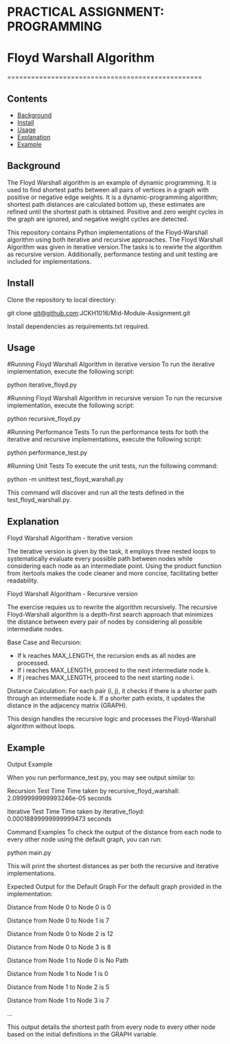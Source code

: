 # PRACTICAL ASSIGNMENT: PROGRAMMING
# Floyd Warshall Algorithm
=================================================

## Contents

- [Background](#background)
- [Install](#install)
- [Usage](#usage)
- [Explanation](#explanation)
- [Example](#example)

## Background
The Floyd Warshall algorithm is an example of dynamic programming. It is used to find shortest paths between all pairs of vertices in a graph with positive or negative edge weights. It is a dynamic-programming algorithm; shortest path distances are calculated bottom up, these estimates are refined until the shortest path is obtained. Positive and zero weight cycles in the graph are ignored, and negative weight cycles are detected.

This repository contains Python implementations of the Floyd-Warshall algorithm using both iterative and recursive approaches. The Floyd Warshall Algorithm was given in iterative version.The tasks is to rewirte the algorithm as recursive version. Additionally, performance testing and unit testing are included for implementations.

## Install

Clone the repository to local directory:

git clone git@github.com:JCKH1016/Mid-Module-Assignment.git

Install dependencies as requirements.txt required.

## Usage
#Running Floyd Warshall Algorithm in iterative version
To run the iterative implementation, execute the following script:

python iterative_floyd.py


#Running Floyd Warshall Algorithm in recursive version
To run the recursive implementation, execute the following script:

python recursive_floyd.py

#Running Performance Tests
To run the performance tests for both the iterative and recursive implementations, execute the following script:

python performance_test.py

#Running Unit Tests
To execute the unit tests, run the following command:

python -m unittest test_floyd_warshall.py

This command will discover and run all the tests defined in the test_floyd_warshall.py.


## Explanation
Floyd Warshall Algoritham - Iterative version 

The iterative version is given by the task, it employs three nested loops to systematically evaluate every possible path between nodes while considering each node as an intermediate point. Using the product function from itertools makes the code cleaner and more concise, facilitating better readability.

Floyd Warshall Algoritham - Recursive version

The exercise requies us to rewrite the algorithm recursively. The recursive Floyd-Warshall algorithm is a depth-first search approach that minimizes the distance between every pair of nodes by considering all possible intermediate nodes. 

Base Case and Recursion:
- If k reaches MAX_LENGTH, the recursion ends as all nodes are processed.
- If i reaches MAX_LENGTH, proceed to the next intermediate node k.
- If j reaches MAX_LENGTH, proceed to the next starting node i.

Distance Calculation: For each pair (i, j), it checks if there is a shorter path through an intermediate node k. If a shorter path exists, it updates the distance in the adjacency matrix (GRAPH).

This design handles the recursive logic and processes the Floyd-Warshall algorithm without loops. 

## Example
Output Example

When you run performance_test.py, you may see output similar to:


Recursion Test Time
Time taken by recursive_floyd_warshall: 2.0999999999993246e-05 seconds


Iterative Test Time
Time taken by iterative_floyd: 0.00018899999999999473 seconds



Command Examples
To check the output of the distance from each node to every other node using the default graph, you can run:


python main.py


This will print the shortest distances as per both the recursive and iterative implementations. 


Expected Output for the Default Graph
For the default graph provided in the implementation:


Distance from Node 0 to Node 0 is 0

Distance from Node 0 to Node 1 is 7

Distance from Node 0 to Node 2 is 12

Distance from Node 0 to Node 3 is 8

Distance from Node 1 to Node 0 is No Path

Distance from Node 1 to Node 1 is 0

Distance from Node 1 to Node 2 is 5

Distance from Node 1 to Node 3 is 7

...

This output details the shortest path from every node to every other node based on the initial definitions in the GRAPH variable.
